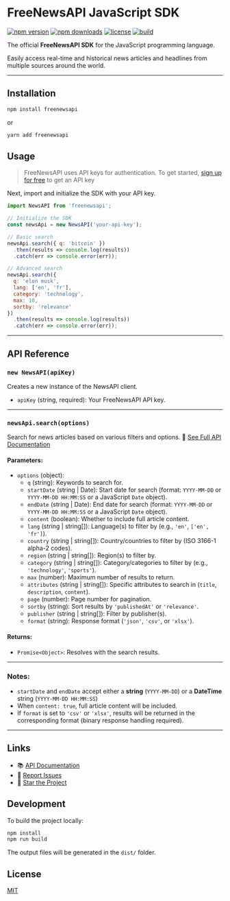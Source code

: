
# FreeNewsAPI JavaScript SDK

[![npm version](https://img.shields.io/npm/v/freenewsapi.svg?style=flat-square)](https://www.npmjs.com/package/freenewsapi)
[![npm downloads](https://img.shields.io/npm/dm/freenewsapi.svg?style=flat-square)](https://www.npmjs.com/package/freenewsapi)
[![license](https://img.shields.io/npm/l/freenewsapi.svg?style=flat-square)](LICENSE)
[![build](https://img.shields.io/badge/build-passing-brightgreen?style=flat-square)](https://github.com/FreeNews-API/javascript-sdk)

The official **FreeNewsAPI SDK** for the JavaScript programming language. 

Easily access real-time and historical news articles and headlines from multiple sources around the world. 

---

## Installation

```bash
npm install freenewsapi
```

or

```bash
yarn add freenewsapi
```

## Usage
> FreeNewsAPI uses API keys for authentication. To get started, <a href="https://freenewsapi.com/signup" target="_blank">sign up for free</a> to get an API key

Next, import and initialize the SDK with your API key. 

```javascript
import NewsAPI from 'freenewsapi';

// Initialize the SDK
const newsApi = new NewsAPI('your-api-key');

// Basic search
newsApi.search({ q: 'bitcoin' })
  .then(results => console.log(results))
  .catch(err => console.error(err));

// Advanced search
newsApi.search({
  q: 'elon musk',
  lang: ['en', 'fr'],
  category: 'technology',
  max: 10,
  sortby: 'relevance'
})
  .then(results => console.log(results))
  .catch(err => console.error(err));
```

---

## API Reference

### `new NewsAPI(apiKey)`

Creates a new instance of the NewsAPI client.

- `apiKey` (string, required): Your FreeNewsAPI API key.

---

### `newsApi.search(options)`

Search for news articles based on various filters and options.
🔗 [See Full API Documentation](https://freenewsapi.com/documentation#search-endpoint)  


#### Parameters:

- `options` (object):
  - `q` (string): Keywords to search for.
  - `startDate` (string | Date): Start date for search (format: `YYYY-MM-DD` or `YYYY-MM-DD HH:MM:SS` or a JavaScript `Date` object).
  - `endDate` (string | Date): End date for search (format: `YYYY-MM-DD` or `YYYY-MM-DD HH:MM:SS` or a JavaScript `Date` object).
  - `content` (boolean): Whether to include full article content.
  - `lang` (string | string[]): Language(s) to filter by (e.g., `'en'`, `['en', 'fr']`).
  - `country` (string | string[]): Country/countries to filter by (ISO 3166-1 alpha-2 codes).
  - `region` (string | string[]): Region(s) to filter by.
  - `category` (string | string[]): Category/categories to filter by (e.g., `'technology'`, `'sports'`).
  - `max` (number): Maximum number of results to return.
  - `attributes` (string | string[]): Specific attributes to search in (`title`, `description`, `content`).
  - `page` (number): Page number for pagination.
  - `sortby` (string): Sort results by `'publishedAt'` or `'relevance'`.
  - `publisher` (string | string[]): Filter by publisher(s).
  - `format` (string): Response format (`'json'`, `'csv'`, or `'xlsx'`).

#### Returns:

- `Promise<Object>`: Resolves with the search results.

---

### Notes:
- `startDate` and `endDate` accept either a **string** (`YYYY-MM-DD`) or a **DateTime** string (`YYYY-MM-DD HH:MM:SS`)
- When `content: true`, full article content will be included.
- If `format` is set to `'csv'` or `'xlsx'`, results will be returned in the corresponding format (binary response handling required).

---

## Links

- 📚 [API Documentation](https://freenewsapi.com/documentation)
- 🐛 [Report Issues](https://github.com/FreeNews-API/javascript-sdk/issues)
- 🌟 [Star the Project](https://github.com/FreeNews-API/javascript-sdk)

## Development

To build the project locally:

```bash
npm install
npm run build
```

The output files will be generated in the `dist/` folder.

## License

[MIT](LICENSE)
